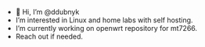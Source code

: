 - 👋 Hi, I’m @ddubnyk
- I’m interested in Linux and home labs with self hosting.
- I’m currently working on openwrt repository for mt7266. 
- Reach out if needed.

<!---
ddubnyk/ddubnyk is a ✨ special ✨ repository because its `README.md` (this file) appears on your GitHub profile.
You can click the Preview link to take a look at your changes.
--->
